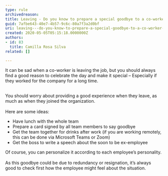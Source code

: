 ```yaml
---
type: rule
archivedreason: 
title: Leaving - Do you know to prepare a special goodbye to a co-worker leaving the company?
guid: 7afbe643-40e7-4b57-9c6c-80a7f3a2d0bf
uri: leaving---do-you-know-to-prepare-a-special-goodbye-to-a-co-worker-leaving-the-company
created: 2020-05-05T05:15:18.0000000Z
authors:
- id: 83
  title: Camilla Rosa Silva
related: []

---
```



It can be sad when a co-worker is leaving the job, but you should always find a good reason to celebrate the day and make it special – Especially if they worked for the company for a long time.<br><div><br>You should worry about providing a good experience when they leave, as much as when they joined the organization.<br>&#160;<br>Here are some ideas&#58;<br><ul><li>Have lunch with the whole team</li><li>Prepare a card signed by all team members to say goodbye</li><li>Get the team together for drinks after work (if you are working remotely, this can be done via Microsoft Teams or Zoom)</li><li>Get the boss to write a speech about the soon to be ex-employee<br></li></ul>Of course, you can personalize it according to each employee’s personality.<br>&#160;<br>As this goodbye could be due to redundancy or resignation, it’s always good to check first how the employee might feel about the situation.<br></div><div><br></div><div><div class="ms-rtestate-read ms-rte-embedcode ms-rte-embedil ms-rtestate-notify s4-wpActive"><div class="fb-post" data-href="&#123;https&#58;//www.facebook.com/SSW.page/posts/3543398045676805&#58;0&#125;"></div>
</div><br></div>
<br><excerpt class='endintro'></excerpt><br>



